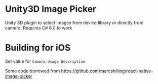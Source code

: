 # Unity3D Image Picker
Unity 3D plugin to select images from device library or directly from camera.
Requires C# 6.0 to work

# Building for iOS

Set value for `Camera Usage Description` 

Some code borrowed from https://github.com/marcshilling/react-native-image-picker